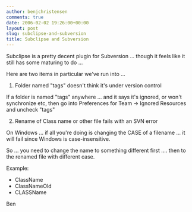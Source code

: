 ```yaml
---
author: benjchristensen
comments: true
date: 2006-02-02 19:26:00+00:00
layout: post
slug: subclipse-and-subversion
title: Subclipse and Subversion
---
```


Subclipse is a pretty decent plugin for Subversion ... though it feels like it still has some maturing to do ...

Here are two items in particular we've run into ...

1) Folder named "tags" doesn't think it's under version control

If a folder is named "tags" anywhere ... and it says it's ignored, or won't synchronize etc, then go into Preferences for Team -> Ignored Resources and uncheck "tags"

2) Rename of Class name or other file fails with an SVN error

On Windows ... if all you're doing is changing the CASE of a filename ... it will fail since Windows is case-insensitive.

So ... you need to change the name to something different first .... then to the renamed file with different case.

Example:

- ClassName
- ClassNameOld
- CLASSName

Ben
